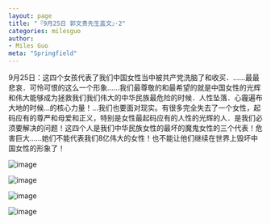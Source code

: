 ```yaml
---
layout: page
title: "『9月25日 郭文贵先生盖文』·2"
categories: milesguo
author:
- Miles Guo
meta: "Springfield"
---
```


9月25日：这四个女孩代表了我们中国女性当中被共产党洗脑了和收买．……最最悲哀．可怜可恨的这么一个形象……我们最尊敬的和最希望的就是中国女性的光辉和伟大能够成为拯救我们我们伟大的中华民族最危险的时候．人性坠落．心霾遍布大地的时候…的核心力量！…我们也要面对现实。有很多完全失去了一个女性，起码应有的尊严和母爱和正义，特别是女性最起码应有的人性的光辉的人．是我们必须要解决的问题！这四个人是我们中华民族女性的最坏的魔鬼女性的三个代表！危害巨大……她们不能代表我们8亿伟大的女性！也不能让他们继续在世界上毁坏中国女性的形象了！

![image](../../../../image/milesguo/2020_09_26_Miles_Guo_Getter_2_1.jpg)

![image](../../../../image/milesguo/2020_09_26_Miles_Guo_Getter_2_2.jpg)

![image](../../../../image/milesguo/2020_09_26_Miles_Guo_Getter_2_3.jpg)

![image](../../../../image/milesguo/2020_09_26_Miles_Guo_Getter_2_4.jpg)